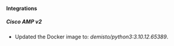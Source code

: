 #### Integrations
##### Cisco AMP v2
- Updated the Docker image to: *demisto/python3:3.10.12.65389*.
